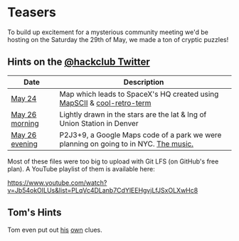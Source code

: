 # Teasers

To build up excitement for a mysterious community meeting we'd be hosting on the Saturday the 29th of May, we made a ton of cryptic puzzles!

## Hints on the [@hackclub Twitter](https://twitter.com/hackclub/status/1396881237113966594)

| Date | Description |
| --- | --- |
| [May 24](https://twitter.com/hackclub/status/1396881237113966594) | Map which leads to SpaceX's HQ created using [MapSCII](https://github.com/rastapasta/mapscii) & [cool-retro-term](https://github.com/Swordfish90/cool-retro-term)  |
| [May 26 morning](https://twitter.com/hackclub/status/1397562064651096066) | Lightly drawn in the stars are the lat & lng of Union Station in Denver |
| [May 26 evening](https://twitter.com/hackclub/status/1397695237502423042) | P2J3+9, a Google Maps code of a park we were planning on going to in NYC. [The music.](https://open.spotify.com/track/3nKZknHg5Y5fPB3gow8ACG?si=00f3e427ffec44ce) |

Most of these files were too big to upload with Git LFS (on GitHub's free plan). A YouTube playlist of them is available here:

https://www.youtube.com/watch?v=Jb54okOILUs&list=PLqVc4DLanb7CdYlEEHgvjLfJSxOLXwHc8

## Tom's Hints

Tom even put out [his](https://twitter.com/mojombo/status/1398055532938727427) [own](https://twitter.com/mojombo/status/1398391830761246723) clues.
